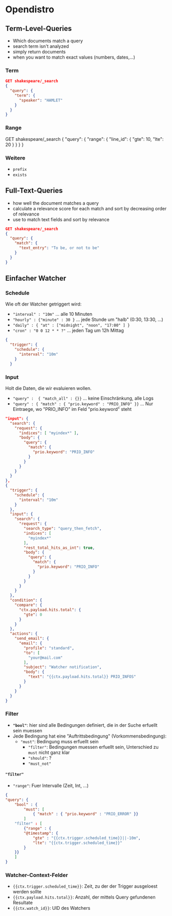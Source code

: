 # Opendistro

## Term-Level-Queries
* Which documents match a query
* search term isn't analyzed
* simply return documents
* when you want to match exact values (numbers, dates,...)

### Term
```json
GET shakespeare/_search
{
  "query": {
    "term": {
      "speaker": "HAMLET"
    }
  }
}
```

### Range
GET shakespeare/_search
{
  "query": {
    "range": {
      "line_id": {
        "gte": 10,
        "lte": 20
      }
    }
  }
}

### Weitere 
* `prefix` 
* `exists`

## Full-Text-Queries
* how well the document matches a query
* calculate a relevance score for each match and sort by decreasing order of relevance
* use to match text fields and sort by relevance

```json
GET shakespeare/_search
{
  "query": {
    "match": {
      "text_entry": "To be, or not to be"
    }
  }
}
```

## Einfacher Watcher

### Schedule 

Wie oft der Watcher getriggert wird:
* `"interval" : "10m"` ... alle 10 Minuten
* `"hourly" : {"minute" : 30 }` ... jede Stunde um "halb" (0:30, 13:30, ...)
* `"daily" : { "at" : ["midnight", "noon", "17:00" ] }`
* `"cron" : "0 0 12 * * ?"` ... jeden Tag um 12h Mittag

```json
{
  "trigger": {
	"schedule": {
	  "interval": "10m"
	}
  }
```

###  Input

Holt die Daten, die wir evaluieren wollen.
* `"query" :  { "match_all" : {}}` ... keine Einschränkung, alle Logs
* `"query" : { "match" : { "prio.keyword" : "PRIO_INFO" }}` ... Nur Eintraege, wo
"PRIO_INFO" im Feld "prio.keyword" steht

```json
"input": {
  "search": {
	"request": {
	  "indices": [ "myindex*" ],
	  "body": {
		"query": {
		  "match": {
			"prio.keyword": "PRIO_INFO"
		  }
		}
	  }
	}
  }
},
{
  "trigger": {
	"schedule": {
	  "interval": "10m"
	}
  },
  "input": {
	"search": {
	  "request": {
		"search_type": "query_then_fetch",
		"indices": [
		  "myindex*"
		],
		"rest_total_hits_as_int": true,
		"body": {
		  "query": {
			"match": {
			  "prio.keyword": "PRIO_INFO"
			}
		  }
		}
	  }
	}
  },
  "condition": {
	"compare": {
	  "ctx.payload.hits.total": {
		"gte": 0
	  }
	}
  },
  "actions": {
	"send_email": {
	  "email": {
		"profile": "standard",
		"to": [
		  "your@mail.com"
		],
		"subject": "Watcher notification",
		"body": {
		  "text": "{{ctx.payload.hits.total}} PRIO_INFOS"
		}
	  }
	}
  }
}
```

### Filter

* **`"bool"`**: hier sind alle Bedingungen definiert, die in der Suche erfuellt sein
muessen
* Jede Bedingung hat eine "Auftrittsbedingung" (Vorkommensbedingung):
  * `"must"`: Bedingung muss erfuellt sein
	* `"filter"`: Bedingungen muessen erfuellt sein, Unterschied zu `must` nicht
		ganz klar
	* `"should"`: ?
	* `"must_not"`

#### `"filter"`
* `"range"`: Fuer Intervalle (Zeit, Int, ...)

```json
{
"query": {
	"bool" : {
		"must": [
			{ "match" : { "prio.keyword" : "PRIO_ERROR" }}
		]
	"filter" : [ 
	    {"range" : {
		"@timestamp": {
			"gte" : "{{ctx.trigger.scheduled_time}}||-10m",
			"lte": "{{ctx.trigger.scheduled_time}}"
		}
	}}
	]
}
```

### Watcher-Context-Felder
* `{{ctx.trigger.scheduled_time}}`: Zeit, zu der der Trigger ausgeloest werden
	sollte
* `{{ctx.payload.hits.total}}`: Anzahl, der mittels Query gefundenen Resultate
* `{{ctx.watch_id}}`: UID des Watchers

